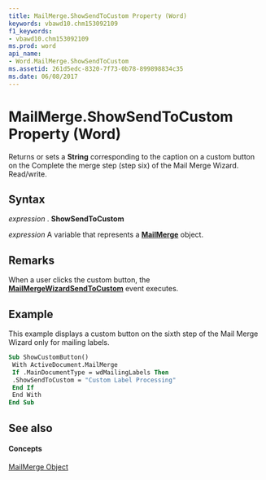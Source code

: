```yaml
---
title: MailMerge.ShowSendToCustom Property (Word)
keywords: vbawd10.chm153092109
f1_keywords:
- vbawd10.chm153092109
ms.prod: word
api_name:
- Word.MailMerge.ShowSendToCustom
ms.assetid: 261d5edc-8320-7f73-0b78-899898834c35
ms.date: 06/08/2017
---
```



# MailMerge.ShowSendToCustom Property (Word)

Returns or sets a **String** corresponding to the caption on a custom button on the Complete the merge step (step six) of the Mail Merge Wizard. Read/write.


## Syntax

 _expression_ . **ShowSendToCustom**

 _expression_ A variable that represents a **[MailMerge](mailmerge-object-word.md)** object.


## Remarks

When a user clicks the custom button, the **[MailMergeWizardSendToCustom](application-mailmergewizardsendtocustom-event-word.md)** event executes.


## Example

This example displays a custom button on the sixth step of the Mail Merge Wizard only for mailing labels.


```vb
Sub ShowCustomButton() 
 With ActiveDocument.MailMerge 
 If .MainDocumentType = wdMailingLabels Then 
 .ShowSendToCustom = "Custom Label Processing" 
 End If 
 End With 
End Sub
```


## See also


#### Concepts


[MailMerge Object](mailmerge-object-word.md)


